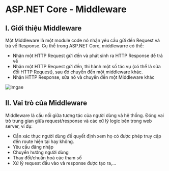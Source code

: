 # ASP.NET Core - Middleware
## I. Giới thiệu Middleware
Một Middleware là một module code nó nhận yêu cầu gửi đến Request và trả về Response. Cụ thể trong ASP.NET Core, middlewarre có thể:
- Nhận một HTTP Request gửi đến và phát sinh ra HTTP Response để trả về
- Nhận một HTTP Request gửi đến, thi hành một số tác vụ (có thể là sửa đổi HTTP Request), sau đó chuyển đến một middleware khác.
- Nhận HTTP Response, sửa nó và chuyển đến một Middleware khác

![Imgae](https://learn.microsoft.com/en-us/aspnet/core/fundamentals/middleware/index/_static/request-delegate-pipeline.png?view=aspnetcore-7.0)

## II. Vai trò của Middleware
Middleware là cầu nối giữa tương tác của người dùng và hệ thống. Đóng vai trò trung gian giữa request/response và các xử lý logic bên trong web server, ví dụ:
- Cần xác thực người dùng để quyết định xem họ có được phép truy cập đến route hiện tại hay không.
- Yêu cầu đăng nhập
- Chuyển hướng người dùng
- Thay đổi/chuẩn hoá các tham số
- Xử lý request đầu vào và response được tạo ra,...
